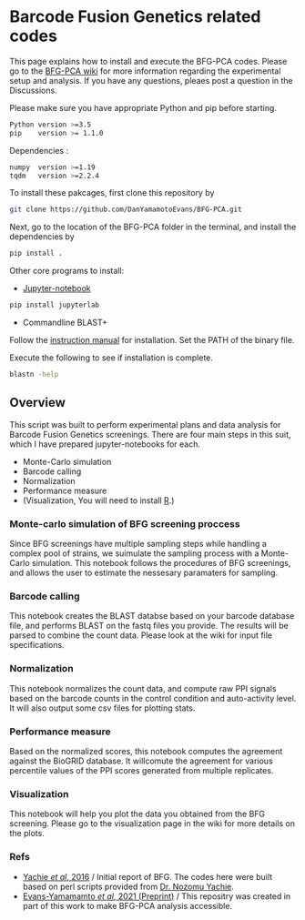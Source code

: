 # Barcode Fusion Genetics related codes

This page explains how to install and execute the BFG-PCA codes.
Please go to the [BFG-PCA wiki](https://github.com/DanYamamotoEvans/BFG-PCA/wiki) for more information regarding the experimental setup and analysis.
If you have any questions, pleaes post a question in the Discussions. 

Please make sure you have appropriate Python and pip before starting.
```sh
Python version >=3.5
pip    version >= 1.1.0
```

Dependencies :
```sh
numpy  version >=1.19 
tqdm   version >=2.2.4
```
To install these pakcages, first clone this repository by
```sh
git clone https://github.com/DanYamamotoEvans/BFG-PCA.git
```

Next, go to the location of the BFG-PCA folder in the terminal, and install the dependencies by
```sh
pip install .
```

Other core programs to install:
- [Jupyter-notebook](https://jupyter.org/install)
```sh
pip install jupyterlab
```
- Commandline BLAST+


Follow the [instruction manual](https://www.ncbi.nlm.nih.gov/books/NBK569861/) for installation.
Set the PATH of the binary file.

Execute the following to see if installation is complete.
```sh
blastn -help
```
    
## Overview
This script was built to perform experimental plans and data analysis for Barcode Fusion Genetics screenings. There are four main steps in this suit, which I have prepared jupyter-notebooks for each.

- Monte-Carlo simulation
- Barcode calling
- Normalization
- Performance measure
- (Visualization, You will need to install [R](https://cran.r-project.org/).)

### Monte-carlo simulation of BFG screening proccess
Since BFG screenings have multiple sampling steps while handling a complex pool of strains, we suimulate the sampling process with a Monte-Carlo simulation. This notebook follows the procedures of BFG screenings, and allows the user to estimate the nessesary paramaters for sampling. 

### Barcode calling
This notebook creates the BLAST databse based on your barcode database file, and performs BLAST on the fastq files you provide. The results will be parsed to combine the count data. Please look at the wiki for input file specifications.

### Normalization
This notebook normalizes the count data, and compute raw PPI signals based on the barcode counts in the control condition and auto-activity level.
It will also output some csv files for plotting stats.

### Performance measure
Based on the normalized scores, this notebook computes the agreement against the BioGRID database. It willcomute the agreement for various percentile values of the PPI scores generated from multiple replicates.


### Visualization
This notebook will help you plot the data you obtained from the BFG screening. Please go to the visualization page in the wiki for more details on the plots.

### Refs
- [Yachie _et al_, 2016](https://www.embopress.org/doi/full/10.15252/msb.20156660) / Initial report of BFG. The codes here were built based on perl scripts provided from [Dr. Nozomu Yachie](http://yachie-lab.org/?nozomuyachie).
- [Evans-Yamamamto _et al_, 2021 (Preprint)](https://www.biorxiv.org/content/10.1101/2021.07.27.453987v1) / This repositry was created in part of this work to make BFG-PCA analysis accessible. 
